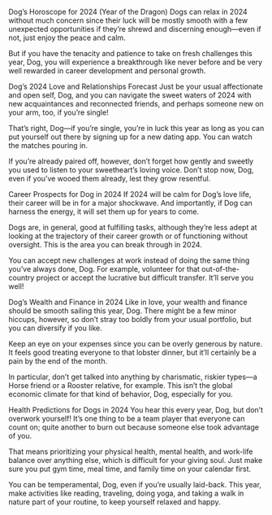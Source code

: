 Dog’s Horoscope for 2024 (Year of the Dragon)
Dogs can relax in 2024 without much concern since their luck will be mostly smooth with a few unexpected opportunities if they’re shrewd and discerning enough—even if not, just enjoy the peace and calm.

But if you have the tenacity and patience to take on fresh challenges this year, Dog, you will experience a breakthrough like never before and be very well rewarded in career development and personal growth.

Dog’s 2024 Love and Relationships Forecast
Just be your usual affectionate and open self, Dog, and you can navigate the sweet waters of 2024 with new acquaintances and reconnected friends, and perhaps someone new on your arm, too, if you’re single!

That’s right, Dog—if you’re single, you’re in luck this year as long as you can put yourself out there by signing up for a new dating app. You can watch the matches pouring in.

If you’re already paired off, however, don’t forget how gently and sweetly you used to listen to your sweetheart’s loving voice. Don’t stop now, Dog, even if you’ve wooed them already, lest they grow resentful.

Career Prospects for Dog in 2024
If 2024 will be calm for Dog’s love life, their career will be in for a major shockwave. And importantly, if Dog can harness the energy, it will set them up for years to come.

Dogs are, in general, good at fulfilling tasks, although they’re less adept at looking at the trajectory of their career growth or of functioning without oversight. This is the area you can break through in 2024.

You can accept new challenges at work instead of doing the same thing you’ve always done, Dog. For example, volunteer for that out-of-the-country project or accept the lucrative but difficult transfer. It’ll serve you well!

Dog’s Wealth and Finance in 2024
Like in love, your wealth and finance should be smooth sailing this year, Dog. There might be a few minor hiccups, however, so don’t stray too boldly from your usual portfolio, but you can diversify if you like.

Keep an eye on your expenses since you can be overly generous by nature. It feels good treating everyone to that lobster dinner, but it’ll certainly be a pain by the end of the month.

In particular, don’t get talked into anything by charismatic, riskier types—a Horse friend or a Rooster relative, for example. This isn’t the global economic climate for that kind of behavior, Dog, especially for you.

Health Predictions for Dogs in 2024
You hear this every year, Dog, but don’t overwork yourself! It’s one thing to be a team player that everyone can count on; quite another to burn out because someone else took advantage of you.

That means prioritizing your physical health, mental health, and work-life balance over anything else, which is difficult for your giving soul. Just make sure you put gym time, meal time, and family time on your calendar first.

You can be temperamental, Dog, even if you’re usually laid-back. This year, make activities like reading, traveling, doing yoga, and taking a walk in nature part of your routine, to keep yourself relaxed and happy.
